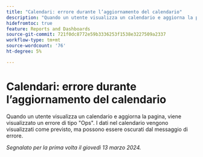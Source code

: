 ```yaml
---
title: "Calendari: errore durante l’aggiornamento del calendario"
description: "Quando un utente visualizza un calendario e aggiorna la pagina, viene visualizzato un errore Ops. I dati nel calendario vengono visualizzati come previsto, ma possono essere oscurati dal messaggio di errore."
hidefromtoc: true
feature: Reports and Dashboards
source-git-commit: 721f0dc8772e59b3336253f1538e3227509a2337
workflow-type: tm+mt
source-wordcount: '76'
ht-degree: 5%

---
```



# Calendari: errore durante l’aggiornamento del calendario

Quando un utente visualizza un calendario e aggiorna la pagina, viene visualizzato un errore di tipo &quot;Ops&quot;. I dati nel calendario vengono visualizzati come previsto, ma possono essere oscurati dal messaggio di errore.

_Segnalato per la prima volta il giovedì 13 marzo 2024._
